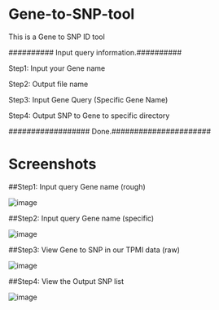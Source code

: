 # Gene-to-SNP-tool
This is a Gene to SNP ID tool

########## Input query information.##########

Step1: Input your Gene name 

Step2: Output file name

Step3: Input Gene Query (Specific Gene Name)

Step4: Output SNP to Gene to specific directory

################## Done.######################

# Screenshots


##Step1: Input query Gene name (rough)

![image](https://user-images.githubusercontent.com/49865575/189606827-3e1a7228-ea10-4140-bddb-9ce74f5db8c7.png)

##Step2: Input query Gene name (specific)

![image](https://user-images.githubusercontent.com/49865575/189606882-cb23a84a-f143-453d-89df-014c00eb24f1.png)

##Step3: View Gene to SNP in our TPMI data (raw)

![image](https://user-images.githubusercontent.com/49865575/189606912-723f3156-cd0b-4a56-aa3e-e99bde4b3a0a.png)

##Step4: View the Output SNP list

![image](https://user-images.githubusercontent.com/49865575/189606965-f96c05a3-8cd7-4e39-9127-62992749e26b.png)










